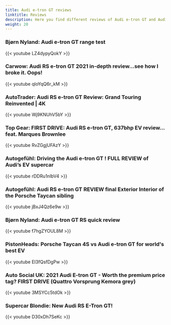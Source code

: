 ```yaml
---
title: Audi e-tron GT reviews
linktitle: Reviews
description: Here you find different reviews of Audi e-tron GT and Audi RS e-tron GT
weight: 20
---
```


### Bjørn Nyland: Audi e-tron GT range test

{{< youtube LZ4dypyQokY >}}

### Carwow: Audi RS e-tron GT 2021 in-depth review...see how I broke it. Oops!

{{< youtube qloYqQ6r_kM >}}

### AutoTrader: Audi RS e-tron GT Review: Grand Touring Reinvented | 4K

{{< youtube Wj9KNUhV5bY >}}

### Top Gear: FIRST DRIVE: Audi RS e-tron GT, 637bhp EV review... feat. Marques Brownlee

{{< youtube RvZGgjUFAzY >}}

### Autogefühl: Driving the Audi e-tron GT ! FULL REVIEW of Audi’s EV supercar

{{< youtube rDDRu1nlbV4 >}}

### Autogefühl: Audi RS e-tron GT REVIEW final Exterior Interior of the Porsche Taycan sibling

{{< youtube jBxJ4Qz6e9w >}}

### Bjørn Nyland: Audi e-tron GT RS quick review

{{< youtube f7hgZYOUL8M >}}

### PistonHeads: Porsche Taycan 4S vs Audi e-tron GT for world's best EV

{{< youtube EI3fQsfDgPw >}}

### Auto Social UK: 2021 Audi E-tron GT - Worth the premium price tag? FIRST DRIVE (Quattro Vorsprung Kemora grey)

{{< youtube 3MSYCc5tdOk >}}

### Supercar Blondie: New Audi RS E-Tron GT!

{{< youtube D30xDh7SeKc >}}